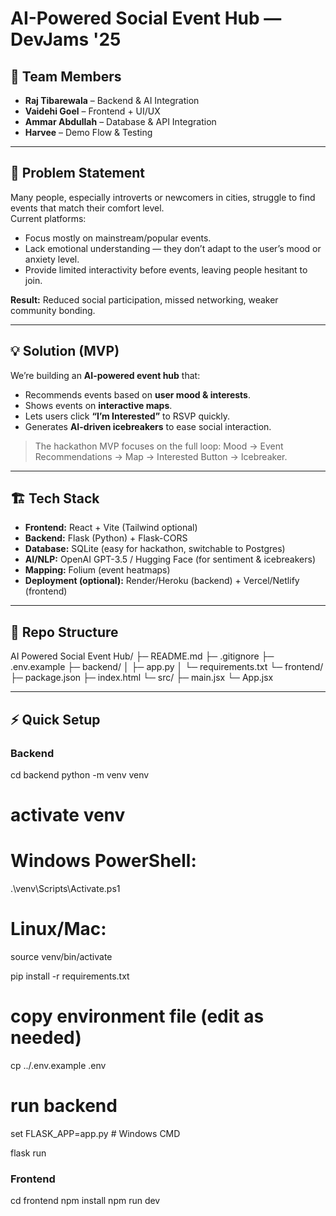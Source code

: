 # AI-Powered Social Event Hub — DevJams '25

## 🚀 Team Members
- **Raj Tibarewala** – Backend & AI Integration  
- **Vaidehi Goel** – Frontend + UI/UX  
- **Ammar Abdullah** – Database & API Integration  
- **Harvee** – Demo Flow & Testing  

---

## 🎯 Problem Statement
Many people, especially introverts or newcomers in cities, struggle to find events that match their comfort level.  
Current platforms:
- Focus mostly on mainstream/popular events.
- Lack emotional understanding — they don’t adapt to the user’s mood or anxiety level.
- Provide limited interactivity before events, leaving people hesitant to join.

**Result:** Reduced social participation, missed networking, weaker community bonding.

---

## 💡 Solution (MVP)
We’re building an **AI-powered event hub** that:
- Recommends events based on **user mood & interests**.  
- Shows events on **interactive maps**.  
- Lets users click **“I’m Interested”** to RSVP quickly.  
- Generates **AI-driven icebreakers** to ease social interaction.  

> The hackathon MVP focuses on the full loop: Mood → Event Recommendations → Map → Interested Button → Icebreaker.

---

## 🏗 Tech Stack
- **Frontend:** React + Vite (Tailwind optional)  
- **Backend:** Flask (Python) + Flask-CORS  
- **Database:** SQLite (easy for hackathon, switchable to Postgres)  
- **AI/NLP:** OpenAI GPT-3.5 / Hugging Face (for sentiment & icebreakers)  
- **Mapping:** Folium (event heatmaps)  
- **Deployment (optional):** Render/Heroku (backend) + Vercel/Netlify (frontend)

---

## 📂 Repo Structure
AI Powered Social Event Hub/
├─ README.md
├─ .gitignore
├─ .env.example
├─ backend/
│ ├─ app.py
│ └─ requirements.txt
└─ frontend/
├─ package.json
├─ index.html
└─ src/
├─ main.jsx
└─ App.jsx


---

## ⚡ Quick Setup

### Backend
cd backend
python -m venv venv

# activate venv
# Windows PowerShell:
.\venv\Scripts\Activate.ps1
# Linux/Mac:
source venv/bin/activate

pip install -r requirements.txt

# copy environment file (edit as needed)
cp ../.env.example .env  

# run backend
set FLASK_APP=app.py      # Windows CMD

flask run


### Frontend
cd frontend
npm install
npm run dev

